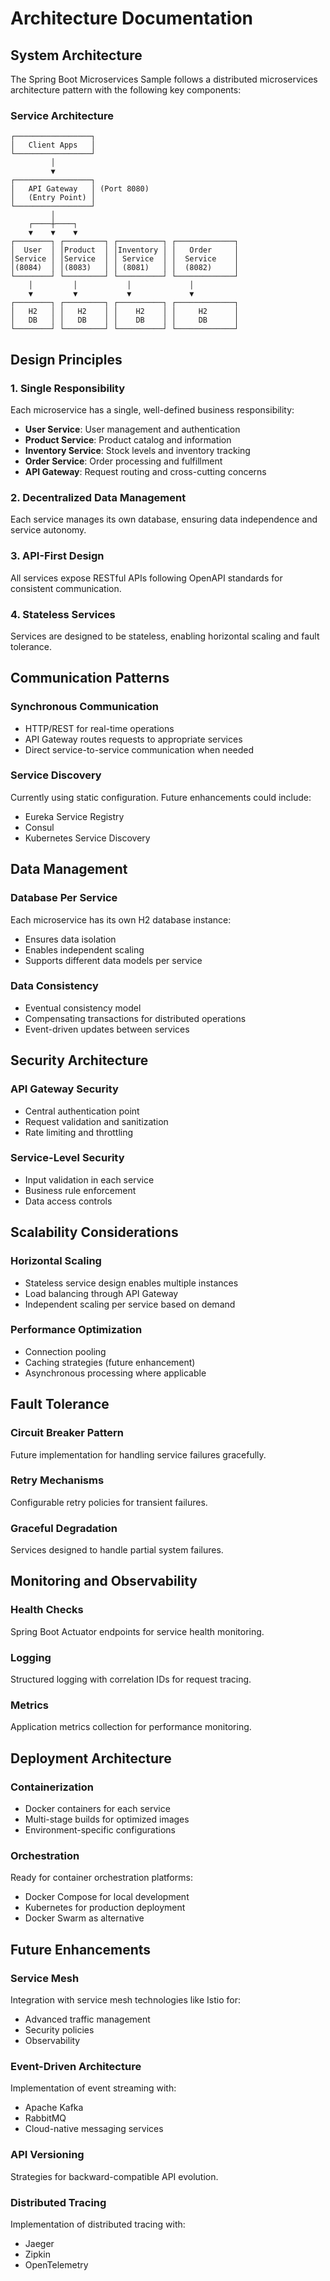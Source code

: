 # Architecture Documentation

## System Architecture

The Spring Boot Microservices Sample follows a distributed microservices architecture pattern with the following key components:

### Service Architecture

```
┌─────────────────┐
│   Client Apps   │
└─────────────────┘
         │
         ▼
┌─────────────────┐
│   API Gateway   │ (Port 8080)
│   (Entry Point) │
└─────────────────┘
         │
    ┌────┼────┐
    ▼    ▼    ▼
┌────────┐ ┌─────────┐ ┌──────────┐ ┌─────────────┐
│  User  │ │Product  │ │Inventory │ │   Order     │
│Service │ │Service  │ │ Service  │ │  Service    │
│(8084)  │ │(8083)   │ │ (8081)   │ │  (8082)     │
└────────┘ └─────────┘ └──────────┘ └─────────────┘
    │         │           │             │
    ▼         ▼           ▼             ▼
┌────────┐ ┌─────────┐ ┌──────────┐ ┌─────────────┐
│   H2   │ │   H2    │ │    H2    │ │     H2      │
│   DB   │ │   DB    │ │    DB    │ │     DB      │
└────────┘ └─────────┘ └──────────┘ └─────────────┘
```

## Design Principles

### 1. Single Responsibility
Each microservice has a single, well-defined business responsibility:
- **User Service**: User management and authentication
- **Product Service**: Product catalog and information
- **Inventory Service**: Stock levels and inventory tracking
- **Order Service**: Order processing and fulfillment
- **API Gateway**: Request routing and cross-cutting concerns

### 2. Decentralized Data Management
Each service manages its own database, ensuring data independence and service autonomy.

### 3. API-First Design
All services expose RESTful APIs following OpenAPI standards for consistent communication.

### 4. Stateless Services
Services are designed to be stateless, enabling horizontal scaling and fault tolerance.

## Communication Patterns

### Synchronous Communication
- HTTP/REST for real-time operations
- API Gateway routes requests to appropriate services
- Direct service-to-service communication when needed

### Service Discovery
Currently using static configuration. Future enhancements could include:
- Eureka Service Registry
- Consul
- Kubernetes Service Discovery

## Data Management

### Database Per Service
Each microservice has its own H2 database instance:
- Ensures data isolation
- Enables independent scaling
- Supports different data models per service

### Data Consistency
- Eventual consistency model
- Compensating transactions for distributed operations
- Event-driven updates between services

## Security Architecture

### API Gateway Security
- Central authentication point
- Request validation and sanitization
- Rate limiting and throttling

### Service-Level Security
- Input validation in each service
- Business rule enforcement
- Data access controls

## Scalability Considerations

### Horizontal Scaling
- Stateless service design enables multiple instances
- Load balancing through API Gateway
- Independent scaling per service based on demand

### Performance Optimization
- Connection pooling
- Caching strategies (future enhancement)
- Asynchronous processing where applicable

## Fault Tolerance

### Circuit Breaker Pattern
Future implementation for handling service failures gracefully.

### Retry Mechanisms
Configurable retry policies for transient failures.

### Graceful Degradation
Services designed to handle partial system failures.

## Monitoring and Observability

### Health Checks
Spring Boot Actuator endpoints for service health monitoring.

### Logging
Structured logging with correlation IDs for request tracing.

### Metrics
Application metrics collection for performance monitoring.

## Deployment Architecture

### Containerization
- Docker containers for each service
- Multi-stage builds for optimized images
- Environment-specific configurations

### Orchestration
Ready for container orchestration platforms:
- Docker Compose for local development
- Kubernetes for production deployment
- Docker Swarm as alternative

## Future Enhancements

### Service Mesh
Integration with service mesh technologies like Istio for:
- Advanced traffic management
- Security policies
- Observability

### Event-Driven Architecture
Implementation of event streaming with:
- Apache Kafka
- RabbitMQ
- Cloud-native messaging services

### API Versioning
Strategies for backward-compatible API evolution.

### Distributed Tracing
Implementation of distributed tracing with:
- Jaeger
- Zipkin
- OpenTelemetry